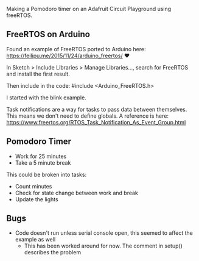 Making a Pomodoro timer on an Adafruit Circuit Playground using freeRTOS.

## FreeRTOS on Arduino
Found an example of FreeRTOS ported to Arduino here: https://feilipu.me/2015/11/24/arduino_freertos/ :heart:

In Sketch > Include Libraries > Manage Libraries..., search for FreeRTOS and install the first result.

Then include in the code: #include <Arduino_FreeRTOS.h>

I started with the blink example.

Task notifications are a way for tasks to pass data between themselves. This means we don't need to define globals. A reference is here: https://www.freertos.org/RTOS_Task_Notification_As_Event_Group.html

## Pomodoro Timer
- Work for 25 minutes
- Take a 5 minute break

This could be broken into tasks:
- Count minutes
- Check for state change between work and break
- Update the lights

## Bugs
- Code doesn't run unless serial console open, this seemed to affect the example as well
  - This has been worked around for now. The comment in setup() describes the problem


